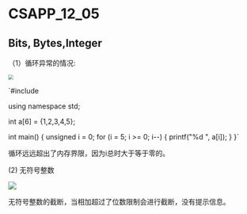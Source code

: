 # CSAPP_12_05

## Bits, Bytes,Integer

（1）循环异常的情况:

<img src="C:\Users\ASUS\Desktop\csapp\微信图片_20211205110929.png" style="zoom:60%;" />

`#include<iostream>

using namespace std;

int a[6] = {1,2,3,4,5};

int main() {
	unsigned i = 0;
	for (i = 5; i >= 0; i--) {
		printf("%d ", a[i]);
	}
}`

循环远远超出了内存界限，因为i总时大于等于零的。

(2) 无符号整数

![](C:\Users\ASUS\Desktop\csapp\微信图片_20211205113106.png)

无符号整数的截断，当相加超过了位数限制会进行截断，没有提示信息。



